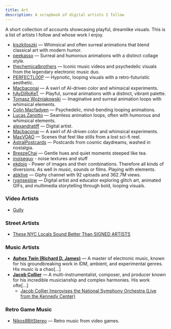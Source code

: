 ```yaml
---
title: Art
description: A scrapbook of digital artists I follow
---
```

A short collection of accounts showcasing playful, dreamlike visuals. This is a list of artists I follow and whose work I enjoy.

- [kiszkiloszki](https://giphy.com/kiszkiloszki) — Whimsical and often surreal animations that blend classical art with modern humor.
- [peekasso](https://giphy.com/peekasso) — Surreal and humorous animations with a distinct collage style.
- [thechemicalbrothers](https://giphy.com/thechemicalbrothers) — Iconic music videos and psychedelic visuals from the legendary electronic music duo.
- [PERFECTL00P](https://giphy.com/PERFECTL00P) — Hypnotic, looping visuals with a retro-futuristic aesthetic.
- [Macbaconai](https://x.com/Macbaconai) — A swirl of AI-driven color and whimsical experiments.
- [hAyDiRoKeT](https://giphy.com/haydiroket) — Playful, surreal animations with a distinct, vibrant palette.
- [Tomasz Woźniakowski](https://womasz.org/) — Imaginative and surreal animation loops with whimsical elements.
- [Colin Macfadyen](https://colinmacfadyen.info/) — Psychedelic, mind-bending looping animations.
- [Lucas Zanotto](https://lucaszanotto.com/) — Seamless animation loops, often with humorous and whimsical elements.
- [alexandratiff](https://x.com/alexandratiff) — Digital artist.
- [Macbaconai](https://x.com/Macbaconai) — A swirl of AI-driven color and whimsical experiments.
- [MaxVOAO](https://x.com/MaxVOAO/media) — Scenes that feel like stills from a lost sci-fi reel.
- [AstralPostcards](https://x.com/AstralPostcards) — Postcards from cosmic daydreams, washed in nostalgia.
- [BreezeChai](https://x.com/breezechai?lang=en) — Gentle hues and quiet moments steeped like tea.
- [inoiseguy](https://giphy.com/inoiseaguy) - noise textures and stuff
- [ekdojo](https://giphy.com/Ekdojo) - Power of images and their combinations. Therefore all kinds of diversions. As well in music, sounds or films. Playing with elements.
- [abklive](https://giphy.com/abklive) — Giphy channel with 92 uploads and 362.7M views.
- [ryanseslow](https://giphy.com/ryanseslow/) — Digital artist and educator exploring glitch art, animated GIFs, and multimedia storytelling through bold, looping visuals.
### Video Artists

- [Gully](https://www.youtube.com/@Gully-Official/videos)

### Street Artists

- [These NYC Locals Sound Better Than SIGNED ARTISTS](https://youtu.be/6BUEx5zWH0)

### Music Artists

- **[Aphex Twin (Richard D. James)](https://aphextwin.warp.net/)** — A master of electronic music, known for his groundbreaking work in IDM, ambient, and experimental genres. His music is a chao[...]
- **[Jacob Collier](https://www.youtube.com/user/jacobcolliermusic)** — A multi-instrumentalist, composer, and producer known for his incredible musicianship and complex harmonies. His work ofte[...]
  - [Jacob Collier Improvises the National Symphony Orchestra (Live from the Kennedy Center)](https://www.youtube.com/watch?v=TURkB9zqxa0)

### Retro Game Music

- [Nikos8BitStereo](https://www.youtube.com/@Nikos8BitStereo) — Retro music from video games.